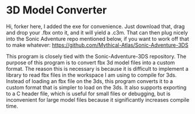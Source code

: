 # 3D Model Converter

Hi, forker here, I added the exe for convenience. Just download that, drag and drop your .fbx onto it, and it will yield a .c3m. That can then plug nicely into the Sonic Adventure repo mentioned below, if you want to work off that to make whatever: https://github.com/Mythical-Atlas/Sonic-Adventure-3DS


This program is closely tied with the Sonic-Adventure-3DS repository. The purpose of this program is to convert fbx 3d model files into a custom format. The reason this is necessary is because it is difficult to implement a library to read fbx files in the workspace I am using to compile for 3ds. Instead of loading an fbx file on the 3ds, this program converts it to a custom format that is simpler to load on the 3ds. It also supports exporting to a C header file, which is useful for small files or debugging, but is inconvenient for large model files because it significantly increases compile time. 

